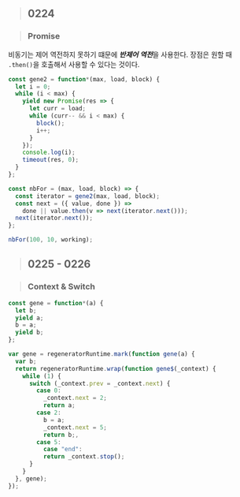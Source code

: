 > ## 0224

> ### Promise

비동기는 제어 역전하지 못하기 떄문에 ***반제어 역전***을 사용한다. 장점은 원할 때 `.then()`을 호출해서 사용할 수 있다는 것이다.

```js
const gene2 = function*(max, load, block) {
  let i = 0;
  while (i < max) {
    yield new Promise(res => {
      let curr = load;
      while (curr-- && i < max) {
        block();
        i++;
      }
    });
    console.log(i);
    timeout(res, 0);
  }
};

const nbFor = (max, load, block) => {
  const iterator = gene2(max, load, block);
  const next = ({ value, done }) =>
    done || value.then(v => next(iterator.next()));
  next(iterator.next());
};

nbFor(100, 10, working);
```

> ## 0225 - 0226

> ### Context & Switch

```js
const gene = function*(a) {
  let b;
  yield a;
  b = a;
  yield b;
};
```

```js
var gene = regeneratorRuntime.mark(function gene(a) {
  var b;
  return regeneratorRuntime.wrap(function gene$(_context) {
    while (1) {
      switch (_context.prev = _context.next) {
        case 0:
          _context.next = 2;
          return a;
        case 2:
          b = a;
          _context.next = 5;
          return b;,
        case 5:
          case "end":
          return _context.stop();
      }
    }
  }, gene);
});
```